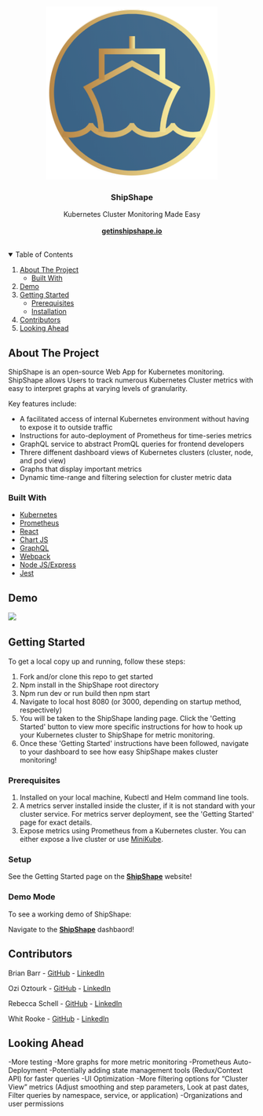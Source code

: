 <!-- PROJECT LOGO -->
<br />
<p align="center">
  <a href="https://github.com/oslabs-beta/ShipShape">
    <img src="./client/assets/ShipShapeLogo.png" alt="Logo" length="350px" width="350px">
  </a>

  <h3 align="center">ShipShape</h3>

  <p align="center">
    Kubernetes Cluster Monitoring Made Easy
    <br /><br />
    <a href="https://www.getinshipshape.io/"><strong>getinshipshape.io</strong></a>
    <br />
    <br />
   
  </p>
</p>

<!-- TABLE OF CONTENTS -->
<details open="open">
  <summary>Table of Contents</summary>
  <ol>
    <li>
      <a href="#about-the-project">About The Project</a>
      <ul>
        <li><a href="#built-with">Built With</a></li>
      </ul>
    </li>
    <li>
      <a href="#demo">Demo</a>
    </li>
    <li>
      <a href="#getting-started">Getting Started</a>
      <ul>
        <li><a href="#prerequisites">Prerequisites</a></li>
        <li><a href="#installation">Installation</a></li>
      </ul>
    </li>
    <li><a href="#contributors">Contributors</a></li>
    <li><a href="#looking-ahead">Looking Ahead</a></li>
  </ol>
</details>

<!-- ABOUT THE PROJECT -->

## About The Project

ShipShape is an open-source Web App for Kubernetes monitoring. ShipShape allows Users to track numerous Kubernetes Cluster metrics with easy to interpret graphs at varying levels of granularity.

Key features include:

<!-- * User authentication and authorization -->

- A facilitated access of internal Kubernetes environment without having to expose it to outside traffic
- Instructions for auto-deployment of Prometheus for time-series metrics
- GraphQL service to abstract PromQL queries for frontend developers
- Threre diffenent dashboard views of Kubernetes clusters (cluster, node, and pod view)
- Graphs that display important metrics
- Dynamic time-range and filtering selection for cluster metric data

### Built With

- [Kubernetes](https://kubernetes.io/)
- [Prometheus](https://prometheus.io/)
- [React](https://reactjs.org/)
- [Chart JS](https://www.chartjs.org/)
- [GraphQL](https://graphql.org)
- [Webpack](https://webpack.js.org/)
- [Node JS/Express](https://nodejs.dev)
- [Jest](https://jestjs.io/)


## Demo


![](./client/assets/ShipShapeReadmeDemo.gif)
## Getting Started

To get a local copy up and running, follow these steps:

1. Fork and/or clone this repo to get started
2. Npm install in the ShipShape root directory
3. Npm run dev or run build then npm start
4. Navigate to local host 8080 (or 3000, depending on startup method, respectively)
5. You will be taken to the ShipShape landing page. Click the 'Getting Started' button to view more specific instructions for how to hook up your Kubernetes cluster to ShipShape for metric monitoring.
6. Once these 'Getting Started' instructions have been followed, navigate to your dashboard to see how easy ShipShape makes cluster monitoring!

### Prerequisites

1.  Installed on your local machine, Kubectl and Helm command line tools.
2.  A metrics server installed inside the cluster, if it is not standard with your cluster service. For metrics server deployment, see the 'Getting Started' page for exact details.
3.  Expose metrics using Prometheus from a Kubernetes cluster. You can either expose a live cluster or use [MiniKube](https://minikube.sigs.k8s.io/docs/start/).

### Setup

See the Getting Started page on the <a href="https://www.getinshipshape.io/"><strong>ShipShape</strong></a> website!

### Demo Mode

To see a working demo of ShipShape:

Navigate to the <a href="https://www.getinshipshape.io/"><strong>ShipShape</strong></a> dashbaord!

<!-- CONTRIBUTORS -->

## Contributors

Brian Barr - [GitHub](https://github.com/BarrBrian/) - [LinkedIn](https://www.linkedin.com/in/barrbrian/)

Ozi Oztourk - [GitHub](https://github.com/ozi-oztrk/) - [LinkedIn](https://www.linkedin.com/in/ozi-oztourk/)

Rebecca Schell - [GitHub](https://github.com/rschelly/) - [LinkedIn](https://www.linkedin.com/in/rschelly/)

Whit Rooke - [GitHub](https://github.com/Whitrooke) - [LinkedIn](https://www.linkedin.com/in/whit-rooke)

## Looking Ahead 

-More testing
-More graphs for more metric monitoring 
-Prometheus Auto-Deployment
-Potentially adding state management tools (Redux/Context API) for faster queries
-UI Optimization 
-More filtering options for “Cluster View” metrics (Adjust smoothing and step parameters, Look at past dates, Filter queries by namespace, service, or application)
-Organizations and user permissions

